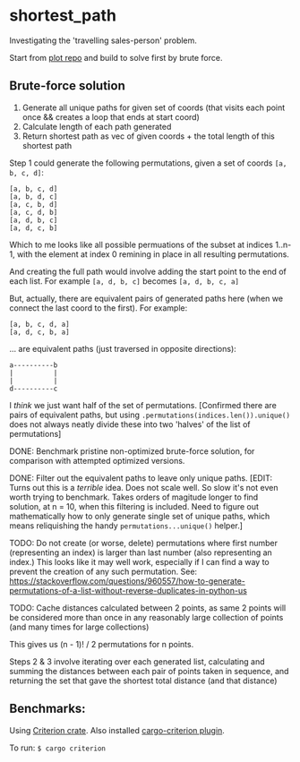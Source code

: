 # shortest_path

Investigating the 'travelling sales-person' problem.

Start from [plot repo](https://github.com/jinjagit/plot) and build to solve first by brute force.

## Brute-force solution

1. Generate all unique paths for given set of coords (that visits each point once && creates a loop that ends at start coord)
2. Calculate length of each path generated
3. Return shortest path as vec of given coords + the total length of this shortest path

Step 1 could generate the following permutations, given a set of coords `[a, b, c, d]`:
```
[a, b, c, d]
[a, b, d, c]
[a, c, b, d]
[a, c, d, b]
[a, d, b, c]
[a, d, c, b]
```

Which to me looks like all possible permuations of the subset at indices 1..n-1, with the element at index 0 remining in place in all resulting permutations.

And creating the full path would involve adding the start point to the end of each list.
For example `[a, d, b, c]` becomes `[a, d, b, c, a]`

But, actually, there are equivalent pairs of generated paths here (when we connect the last coord to the first). For example:
```
[a, b, c, d, a]
[a, d, c, b, a]
```
... are equivalent paths (just traversed in opposite directions):
```
a----------b
|          |
|          |
d----------c
```
I _think_ we just want half of the set of permutations. [Confirmed there are pairs of equivalent paths, but using `.permutations(indices.len()).unique()` does not always neatly divide these into two 'halves' of the list of permutations]

DONE: Benchmark pristine non-optimized brute-force solution, for comparison with attempted optimized versions.

DONE: Filter out the equivalent paths to leave only unique paths. [EDIT: Turns out this is a _terrible_ idea. Does not scale well. So slow it's not even worth trying to benchmark. Takes orders of magitude longer to find solution, at n = 10, when this filtering is included. Need to figure out mathematically how to only generate single set of unique paths, which means reliquishing the handy `permutations...unique()` helper.]

TODO: Do not create (or worse, delete) permutations where first number (representing an index) is larger than last number (also representing an index.) This looks like it may well work, especially if I can find a way to prevent the creation of any such permutation.
See: https://stackoverflow.com/questions/960557/how-to-generate-permutations-of-a-list-without-reverse-duplicates-in-python-us

TODO: Cache distances calculated between 2 points, as same 2 points will be considered more than once in any reasonably large collection of points (and many times for large collections)

This gives us (n - 1)! / 2 permutations for n points.

Steps 2 & 3 involve iterating over each generated list, calculating and summing the distances between each pair of points taken in sequence, and returning the set that gave the shortest total distance (and that distance)

## Benchmarks:

Using [Criterion crate](https://bheisler.github.io/criterion.rs/book/getting_started.html).
Also installed [cargo-criterion plugin](https://github.com/bheisler/cargo-criterion).

To run: `$ cargo criterion`